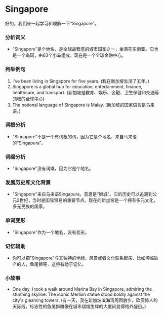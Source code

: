 # Singapore

好的，我们来一起学习和理解一下“Singapore”。

  

### 分析词义

  

*   "Singapore"是个地名，是全球最繁盛的城市国家之一，坐落在东南亚。它也是一个岛国，由63个小岛组成，现在是一个全球金融中心。

  

### 列举例句

  

1.  I've been living in Singapore for five years. (我在新加坡生活了五年。)
2.  Singapore is a global hub for education, entertainment, finance, healthcare, and transport. (新加坡是教育、娱乐、金融、卫生保健和交通等领域的全球中心)
3.  The national language of Singapore is Malay. (新加坡的国家语言是马来语。)

  

### 词根分析

  

*   "Singapore"不是一个有词根的词，因为它是个地名，来自马来语的“Singapura”。

  

### 词缀分析

  

*   "Singapore"没有词缀，因为它是个地名。

  

### 发展历史和文化背景

  

*   "Singapore"来自马来语Singapura，意思是“狮城”。它的历史可以追溯到公元2世纪，当时是国际贸易的重要节点。现在的新加坡是一个拥有多元文化，多元民族的国家。

  

### 单词变形

  

*   "Singapore"作为一个地名，没有变形。

  

### 记忆辅助

  

*   你可以把"Singapore"与其独特的地标、风景或者文化联系起来，比如濒临破产的人，鱼尾狮等，这将有助于记忆。

  

### 小故事

  

*   One day, I took a walk around Marina Bay in Singapore, admiring the stunning skyline. The iconic Merlion statue stood boldly against the city's gleaming towers. (有一天，我在新加坡滨海湾周围散步，欣赏惊人的天际线。标志性的鱼尾狮雕像在城市熠熠生辉的大厦间显得格外醒目。)
